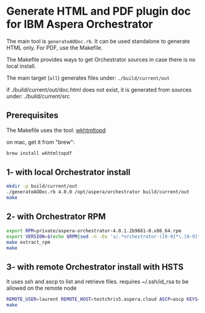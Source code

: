 # Generate HTML and PDF plugin doc for IBM Aspera Orchestrator

The main tool is `generateAODoc.rb`.
It can be used standalone to generate HTML only.
For PDF, use the Makefile.

The Makefile provides ways to get Orchestrator sources in case there is no local install.

The main target (`all`) generates files under: `./build/current/out`

if ./build/current/out/doc.html does not exist, it is generated from sources under: ./build/current/src

## Prerequisites

The Makefile uses the tool: [wkhtmltopd](https://wkhtmltopdf.org/)

on mac, get it from "brew":

```bash
brew install wkhtmltopdf
```

## 1- with local Orchestrator install

```bash
mkdir -p build/current/out
./generateAODoc.rb 4.0.0 /opt/aspera/orchestrator build/current/out
make
```

## 2- with Orchestrator RPM

```bash
export RPM=private/aspera-orchestrator-4.0.1.2b9681-0.x86_64.rpm
export VERSION=$(echo $RPM|sed -n -Ee 's/.*orchestrator-([0-9]*\.[0-9]*\.[0-9]*)\..*/\1/p')
make extract_rpm
make
```

## 3- with remote Orchestrator install with HSTS

It uses ssh and ascp to list and retrieve files.
requires ~/.ssh/id_rsa to be allowed on the remote node

```bash
REMOTE_USER=laurent REMOTE_HOST=testchris5.aspera.cloud ASCP=ascp KEYS="-i $HOME/.ssh/id_rsa" make extract_remote
make
```
